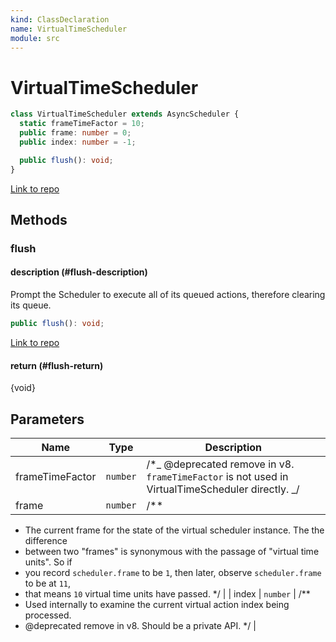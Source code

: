 ```yaml
---
kind: ClassDeclaration
name: VirtualTimeScheduler
module: src
---
```


# VirtualTimeScheduler

```ts
class VirtualTimeScheduler extends AsyncScheduler {
  static frameTimeFactor = 10;
  public frame: number = 0;
  public index: number = -1;

  public flush(): void;
}
```

[Link to repo](https://github.com/ReactiveX/rxjs/blob/master/src/internal/scheduler/VirtualTimeScheduler.ts#L6-L63)

## Methods

### flush

#### description (#flush-description)

Prompt the Scheduler to execute all of its queued actions, therefore
clearing its queue.

```ts
public flush(): void;
```

[Link to repo](https://github.com/ReactiveX/rxjs/blob/master/src/internal/scheduler/VirtualTimeScheduler.ts#L42-L62)

#### return (#flush-return)

{void}

## Parameters

| Name            | Type     | Description                                                                                       |
| --------------- | -------- | ------------------------------------------------------------------------------------------------- |
| frameTimeFactor | `number` | /\*_ @deprecated remove in v8. `frameTimeFactor` is not used in VirtualTimeScheduler directly. _/ |
| frame           | `number` | /\*\*                                                                                             |

- The current frame for the state of the virtual scheduler instance. The the difference
- between two "frames" is synonymous with the passage of "virtual time units". So if
- you record `scheduler.frame` to be `1`, then later, observe `scheduler.frame` to be at `11`,
- that means `10` virtual time units have passed.
  \*/ |
  | index | `number` | /\*\*
- Used internally to examine the current virtual action index being processed.
- @deprecated remove in v8. Should be a private API.
  \*/ |
